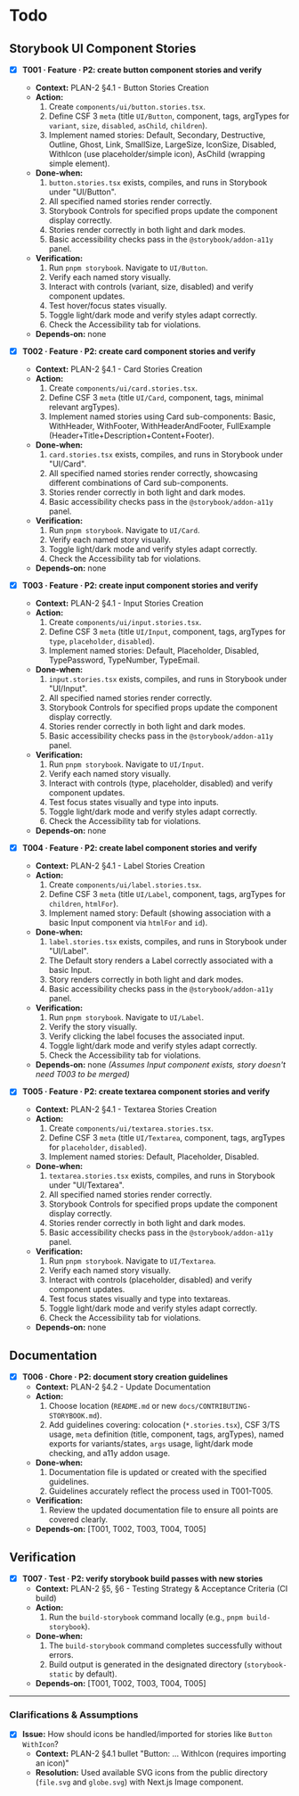 # Todo

## Storybook UI Component Stories

- [x] **T001 · Feature · P2: create button component stories and verify**

  - **Context:** PLAN-2 §4.1 - Button Stories Creation
  - **Action:**
    1. Create `components/ui/button.stories.tsx`.
    2. Define CSF 3 `meta` (title `UI/Button`, component, tags, argTypes for `variant`, `size`, `disabled`, `asChild`, `children`).
    3. Implement named stories: Default, Secondary, Destructive, Outline, Ghost, Link, SmallSize, LargeSize, IconSize, Disabled, WithIcon (use placeholder/simple icon), AsChild (wrapping simple element).
  - **Done‑when:**
    1. `button.stories.tsx` exists, compiles, and runs in Storybook under "UI/Button".
    2. All specified named stories render correctly.
    3. Storybook Controls for specified props update the component display correctly.
    4. Stories render correctly in both light and dark modes.
    5. Basic accessibility checks pass in the `@storybook/addon-a11y` panel.
  - **Verification:**
    1. Run `pnpm storybook`. Navigate to `UI/Button`.
    2. Verify each named story visually.
    3. Interact with controls (variant, size, disabled) and verify component updates.
    4. Test hover/focus states visually.
    5. Toggle light/dark mode and verify styles adapt correctly.
    6. Check the Accessibility tab for violations.
  - **Depends‑on:** none

- [x] **T002 · Feature · P2: create card component stories and verify**

  - **Context:** PLAN-2 §4.1 - Card Stories Creation
  - **Action:**
    1. Create `components/ui/card.stories.tsx`.
    2. Define CSF 3 `meta` (title `UI/Card`, component, tags, minimal relevant argTypes).
    3. Implement named stories using Card sub-components: Basic, WithHeader, WithFooter, WithHeaderAndFooter, FullExample (Header+Title+Description+Content+Footer).
  - **Done‑when:**
    1. `card.stories.tsx` exists, compiles, and runs in Storybook under "UI/Card".
    2. All specified named stories render correctly, showcasing different combinations of Card sub-components.
    3. Stories render correctly in both light and dark modes.
    4. Basic accessibility checks pass in the `@storybook/addon-a11y` panel.
  - **Verification:**
    1. Run `pnpm storybook`. Navigate to `UI/Card`.
    2. Verify each named story visually.
    3. Toggle light/dark mode and verify styles adapt correctly.
    4. Check the Accessibility tab for violations.
  - **Depends‑on:** none

- [x] **T003 · Feature · P2: create input component stories and verify**

  - **Context:** PLAN-2 §4.1 - Input Stories Creation
  - **Action:**
    1. Create `components/ui/input.stories.tsx`.
    2. Define CSF 3 `meta` (title `UI/Input`, component, tags, argTypes for `type`, `placeholder`, `disabled`).
    3. Implement named stories: Default, Placeholder, Disabled, TypePassword, TypeNumber, TypeEmail.
  - **Done‑when:**
    1. `input.stories.tsx` exists, compiles, and runs in Storybook under "UI/Input".
    2. All specified named stories render correctly.
    3. Storybook Controls for specified props update the component display correctly.
    4. Stories render correctly in both light and dark modes.
    5. Basic accessibility checks pass in the `@storybook/addon-a11y` panel.
  - **Verification:**
    1. Run `pnpm storybook`. Navigate to `UI/Input`.
    2. Verify each named story visually.
    3. Interact with controls (type, placeholder, disabled) and verify component updates.
    4. Test focus states visually and type into inputs.
    5. Toggle light/dark mode and verify styles adapt correctly.
    6. Check the Accessibility tab for violations.
  - **Depends‑on:** none

- [x] **T004 · Feature · P2: create label component stories and verify**

  - **Context:** PLAN-2 §4.1 - Label Stories Creation
  - **Action:**
    1. Create `components/ui/label.stories.tsx`.
    2. Define CSF 3 `meta` (title `UI/Label`, component, tags, argTypes for `children`, `htmlFor`).
    3. Implement named story: Default (showing association with a basic Input component via `htmlFor` and `id`).
  - **Done‑when:**
    1. `label.stories.tsx` exists, compiles, and runs in Storybook under "UI/Label".
    2. The Default story renders a Label correctly associated with a basic Input.
    3. Story renders correctly in both light and dark modes.
    4. Basic accessibility checks pass in the `@storybook/addon-a11y` panel.
  - **Verification:**
    1. Run `pnpm storybook`. Navigate to `UI/Label`.
    2. Verify the story visually.
    3. Verify clicking the label focuses the associated input.
    4. Toggle light/dark mode and verify styles adapt correctly.
    5. Check the Accessibility tab for violations.
  - **Depends‑on:** none _(Assumes Input component exists, story doesn't need T003 to be merged)_

- [x] **T005 · Feature · P2: create textarea component stories and verify**
  - **Context:** PLAN-2 §4.1 - Textarea Stories Creation
  - **Action:**
    1. Create `components/ui/textarea.stories.tsx`.
    2. Define CSF 3 `meta` (title `UI/Textarea`, component, tags, argTypes for `placeholder`, `disabled`).
    3. Implement named stories: Default, Placeholder, Disabled.
  - **Done‑when:**
    1. `textarea.stories.tsx` exists, compiles, and runs in Storybook under "UI/Textarea".
    2. All specified named stories render correctly.
    3. Storybook Controls for specified props update the component display correctly.
    4. Stories render correctly in both light and dark modes.
    5. Basic accessibility checks pass in the `@storybook/addon-a11y` panel.
  - **Verification:**
    1. Run `pnpm storybook`. Navigate to `UI/Textarea`.
    2. Verify each named story visually.
    3. Interact with controls (placeholder, disabled) and verify component updates.
    4. Test focus states visually and type into textareas.
    5. Toggle light/dark mode and verify styles adapt correctly.
    6. Check the Accessibility tab for violations.
  - **Depends‑on:** none

## Documentation

- [x] **T006 · Chore · P2: document story creation guidelines**
  - **Context:** PLAN-2 §4.2 - Update Documentation
  - **Action:**
    1. Choose location (`README.md` or new `docs/CONTRIBUTING-STORYBOOK.md`).
    2. Add guidelines covering: colocation (`*.stories.tsx`), CSF 3/TS usage, `meta` definition (title, component, tags, argTypes), named exports for variants/states, `args` usage, light/dark mode checking, and a11y addon usage.
  - **Done‑when:**
    1. Documentation file is updated or created with the specified guidelines.
    2. Guidelines accurately reflect the process used in T001-T005.
  - **Verification:**
    1. Review the updated documentation file to ensure all points are covered clearly.
  - **Depends‑on:** [T001, T002, T003, T004, T005]

## Verification

- [x] **T007 · Test · P2: verify storybook build passes with new stories**
  - **Context:** PLAN-2 §5, §6 - Testing Strategy & Acceptance Criteria (CI build)
  - **Action:**
    1. Run the `build-storybook` command locally (e.g., `pnpm build-storybook`).
  - **Done‑when:**
    1. The `build-storybook` command completes successfully without errors.
    2. Build output is generated in the designated directory (`storybook-static` by default).
  - **Depends‑on:** [T001, T002, T003, T004, T005]

---

### Clarifications & Assumptions

- [x] **Issue:** How should icons be handled/imported for stories like `Button` `WithIcon`?
  - **Context:** PLAN-2 §4.1 bullet "Button: ... WithIcon (requires importing an icon)"
  - **Resolution:** Used available SVG icons from the public directory (`file.svg` and `globe.svg`) with Next.js Image component.
